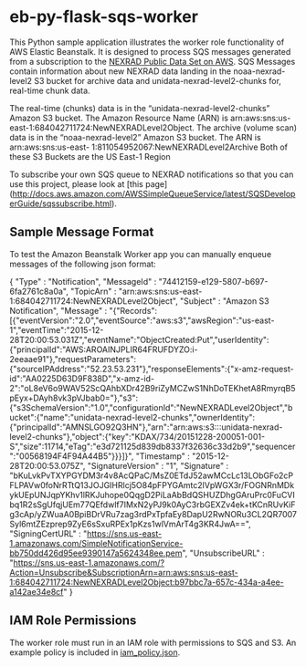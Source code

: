 # eb-py-flask-sqs-worker
This Python sample application illustrates the worker role functionality of AWS Elastic Beanstalk. It is designed to process SQS messages generated from a subscription to the [NEXRAD Public Data Set on AWS](http://aws.amazon.com/noaa-big-data/nexrad/). SQS Messages contain information about new NEXRAD data landing in the noaa-nexrad-level2 S3 bucket for archive data and unidata-nexrad-level2-chunks for, real-time chunk data.


The real-time (chunks) data is in the “unidata-nexrad-level2-chunks” Amazon S3 bucket.
The Amazon Resource Name (ARN) is arn:aws:sns:us-east-1:684042711724:NewNEXRADLevel2Object.
The archive (volume scan) data is in the “noaa-nexrad-level2” Amazon S3 bucket.
The ARN is arn:aws:sns:us-east- 1:811054952067:NewNEXRADLevel2Archive
Both of these S3 Buckets are the US East-1 Region

To subscribe your own SQS queue to NEXRAD notifications so that you can use this project, please look at [this page] (http://docs.aws.amazon.com/AWSSimpleQueueService/latest/SQSDeveloperGuide/sqssubscribe.html).


## Sample Message Format
To test the Amazon Beanstalk Worker app you can manually enqueue messages of the following json format:

{
  "Type" : "Notification",
  "MessageId" : "74412159-e129-5807-b697-6fa2761c8a0a",
  "TopicArn" : "arn:aws:sns:us-east-1:684042711724:NewNEXRADLevel2Object",
  "Subject" : "Amazon S3 Notification",
  "Message" : "{\"Records\":[{\"eventVersion\":\"2.0\",\"eventSource\":\"aws:s3\",\"awsRegion\":\"us-east-1\",\"eventTime\":\"2015-12-28T20:00:53.031Z\",\"eventName\":\"ObjectCreated:Put\",\"userIdentity\":{\"principalId\":\"AWS:AROAINJPLIR64FRUFDYZO:i-2eeaae91\"},\"requestParameters\":{\"sourceIPAddress\":\"52.23.53.231\"},\"responseElements\":{\"x-amz-request-id\":\"AA0225D63D9F838D\",\"x-amz-id-2\":\"oL8eV6o9WAV52ScQAhbXDr42B9riZyMCZwS1NhDoTEKhetA8RmyrqB5pEyx+DAyh8vk3pVJbab0=\"},\"s3\":{\"s3SchemaVersion\":\"1.0\",\"configurationId\":\"NewNEXRADLevel2Object\",\"bucket\":{\"name\":\"unidata-nexrad-level2-chunks\",\"ownerIdentity\":{\"principalId\":\"AMNSLGO92Q3HN\"},\"arn\":\"arn:aws:s3:::unidata-nexrad-level2-chunks\"},\"object\":{\"key\":\"KDAX/734/20151228-200051-001-S\",\"size\":11714,\"eTag\":\"e3d721125d839db8337f32636c33d2b9\",\"sequencer\":\"00568194F4F94A44B5\"}}}]}",
  "Timestamp" : "2015-12-28T20:00:53.075Z",
  "SignatureVersion" : "1",
  "Signature" : "bKuLvkPvTXYPGYDM3r4v8AcQPaC/MsZ0ETdJ52awMCcLc13LObGFo2cPFLPAVw0foNrRTtQ13JOJGIHRlcj5O84pFPYGAmtc2lVpWGX3r/FOGNRnMDkykUEpUNJqpYKhv1lRKJuhope0QqgD2PiLaAbBdQSHUZDhgGAruPrc0FuCVIbq1R2sSgUfqjUEm77QEfdwlf7IMxN2yPJ9k0AyC3rbGEXZv4ek+tKCnRUvKiFg3cAp/yZWuaA0BpiBDrVRu7zag3rdPxTpfaEy8DapU2RwNORu3CL2QR7007Syl6mtZEzprep9ZyE6sSxuRPEx1pKzs1wlVmArT4g3KR4JwA==",
  "SigningCertURL" : "https://sns.us-east-1.amazonaws.com/SimpleNotificationService-bb750dd426d95ee9390147a5624348ee.pem",
  "UnsubscribeURL" : "https://sns.us-east-1.amazonaws.com/?Action=Unsubscribe&SubscriptionArn=arn:aws:sns:us-east-1:684042711724:NewNEXRADLevel2Object:b97bbc7a-657c-434a-a4ee-a142ae34e8cf"
}

## IAM Role Permissions
The worker role must run in an IAM role with permissions to SQS and S3. An example policy is included in [iam_policy.json](iam_policy.json).
